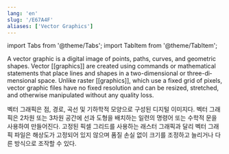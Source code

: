 ```yaml
---
lang: 'en'
slug: '/E67A4F'
aliases: ['Vector Graphics']
---
```


import Tabs from '@theme/Tabs';
import TabItem from '@theme/TabItem';

<Tabs groupId='lang' queryString>
<TabItem value='en' label='English 🇺🇸' lang='en-US' default>
<div lang='en-US'>

A vector graphic is a digital image of points, paths, curves, and geometric shapes. Vector [[graphics]] are created using commands or mathematical statements that place lines and shapes in a two-dimensional or three-dimensional space. Unlike raster [[graphics]], which use a fixed grid of pixels, vector graphic files have no fixed resolution and can be resized, stretched, and otherwise manipulated without any quality loss.

</div>
</TabItem>
<TabItem value='ko' label='한국어 🇰🇷' lang='ko-KR'>
<div lang='ko-KR'>

벡터 그래픽은 점, 경로, 곡선 및 기하학적 모양으로 구성된 디지털 이미지다. 벡터 그래픽은 2차원 또는 3차원 공간에 선과 도형을 배치하는 일련의 명령어 또는 수학적 문을 사용하여 만들어진다. 고정된 픽셀 그리드를 사용하는 래스터 그래픽과 달리 벡터 그래픽 파일은 해상도가 고정되어 있지 않으며 품질 손실 없이 크기를 조정하고 늘리거나 다른 방식으로 조작할 수 있다.

</div>
</TabItem>
</Tabs>
